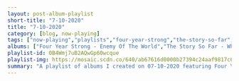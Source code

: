 ```yaml
---
layout: post-album-playlist
short-title: "7-10-2020"
title: "7-10-2020"
category: [blog, now-playing]
tags: ["now-playing","playlists","four-year-strong","the-story-so-far","faerie-ring","the-immortal(s)","scooter","kmfdm","megadeth","pitchshifter","rammstein","juno-reactor","libra,-taylor,-dim3nsion","manbreak","cirrus","face-to-face","lunatic-calm","the-future-sound-of-london"]
albums: ["Four Year Strong - Enemy Of The World","The Story So Far - What You Don't See","Faerie Ring - The Clearing","The Immortal(S) - Mortal Kombat","Scooter - 20 Years of Hardcore (Remastered)","KMFDM - Symbols","Megadeth - Cryptic Writings (Expanded Edition - Remastered)","Pitchshifter - www.pitchshifter.com","Rammstein - Sehnsucht","Juno Reactor - Bible of Dreams","Libra, Taylor, Dim3nsion - Anomaly [Calling Your Name]","Manbreak - Come And See","CIRRUS - Back On A Mission","Face To Face - Face to Face (Remastered)","Lunatic Calm - Metropol","The Future Sound Of London - Dead Cities"]
playlist-id: 0B4Wmj7uB2AQwGp60wcque
playlist-img: https://mosaic.scdn.co/640/ab67616d0000b27394c24aaf9817c65efe0e0aefab67616d0000b2739550308c4fb2b3a8b2b6e612ab67616d0000b273a52a3092ea93ec8c1c4dfb5eab67616d0000b273e388cdc23d163c45792f3566
summary: "A playlist of albums I created on 07-10-2020 featuring Four Year Strong, The Story So Far, Faerie Ring, The Immortal(S), Scooter, KMFDM, Megadeth, Pitchshifter, Rammstein, Juno Reactor, Libra, Taylor, Dim3nsion, Manbreak, CIRRUS, Face To Face, Lunatic Calm, and The Future Sound Of London"
---
```

